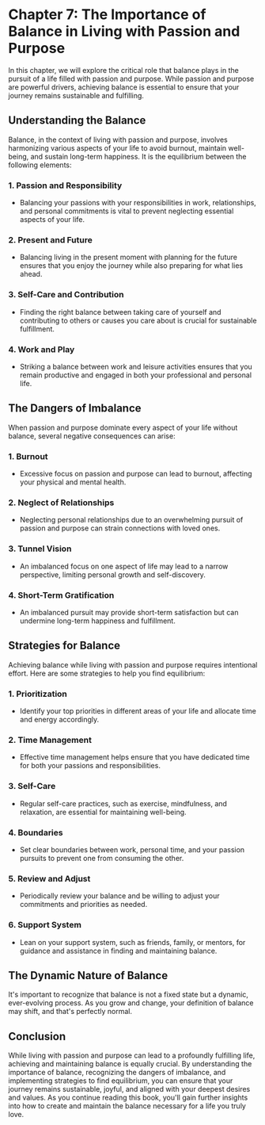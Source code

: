 Chapter 7: The Importance of Balance in Living with Passion and Purpose
=======================================================================

In this chapter, we will explore the critical role that balance plays in the pursuit of a life filled with passion and purpose. While passion and purpose are powerful drivers, achieving balance is essential to ensure that your journey remains sustainable and fulfilling.

**Understanding the Balance**
-----------------------------

Balance, in the context of living with passion and purpose, involves harmonizing various aspects of your life to avoid burnout, maintain well-being, and sustain long-term happiness. It is the equilibrium between the following elements:

### **1. Passion and Responsibility**

* Balancing your passions with your responsibilities in work, relationships, and personal commitments is vital to prevent neglecting essential aspects of your life.

### **2. Present and Future**

* Balancing living in the present moment with planning for the future ensures that you enjoy the journey while also preparing for what lies ahead.

### **3. Self-Care and Contribution**

* Finding the right balance between taking care of yourself and contributing to others or causes you care about is crucial for sustainable fulfillment.

### **4. Work and Play**

* Striking a balance between work and leisure activities ensures that you remain productive and engaged in both your professional and personal life.

**The Dangers of Imbalance**
----------------------------

When passion and purpose dominate every aspect of your life without balance, several negative consequences can arise:

### **1. Burnout**

* Excessive focus on passion and purpose can lead to burnout, affecting your physical and mental health.

### **2. Neglect of Relationships**

* Neglecting personal relationships due to an overwhelming pursuit of passion and purpose can strain connections with loved ones.

### **3. Tunnel Vision**

* An imbalanced focus on one aspect of life may lead to a narrow perspective, limiting personal growth and self-discovery.

### **4. Short-Term Gratification**

* An imbalanced pursuit may provide short-term satisfaction but can undermine long-term happiness and fulfillment.

**Strategies for Balance**
--------------------------

Achieving balance while living with passion and purpose requires intentional effort. Here are some strategies to help you find equilibrium:

### **1. Prioritization**

* Identify your top priorities in different areas of your life and allocate time and energy accordingly.

### **2. Time Management**

* Effective time management helps ensure that you have dedicated time for both your passions and responsibilities.

### **3. Self-Care**

* Regular self-care practices, such as exercise, mindfulness, and relaxation, are essential for maintaining well-being.

### **4. Boundaries**

* Set clear boundaries between work, personal time, and your passion pursuits to prevent one from consuming the other.

### **5. Review and Adjust**

* Periodically review your balance and be willing to adjust your commitments and priorities as needed.

### **6. Support System**

* Lean on your support system, such as friends, family, or mentors, for guidance and assistance in finding and maintaining balance.

**The Dynamic Nature of Balance**
---------------------------------

It's important to recognize that balance is not a fixed state but a dynamic, ever-evolving process. As you grow and change, your definition of balance may shift, and that's perfectly normal.

**Conclusion**
--------------

While living with passion and purpose can lead to a profoundly fulfilling life, achieving and maintaining balance is equally crucial. By understanding the importance of balance, recognizing the dangers of imbalance, and implementing strategies to find equilibrium, you can ensure that your journey remains sustainable, joyful, and aligned with your deepest desires and values. As you continue reading this book, you'll gain further insights into how to create and maintain the balance necessary for a life you truly love.
